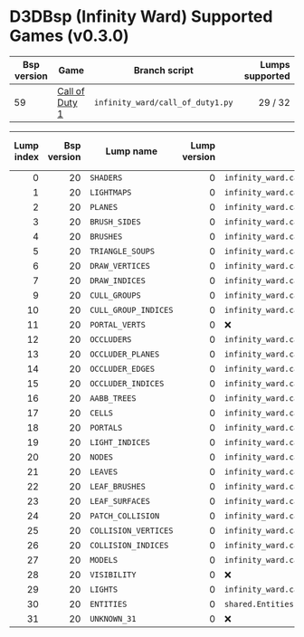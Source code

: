 # D3DBsp (Infinity Ward) Supported Games (v0.3.0)
| Bsp version | Game | Branch script | Lumps supported |
| -- | ------------------------------------------------------------------------------- | -------------------------------- | ------: |
| 59 | [Call of Duty 1](https://wiki.zeroy.com/index.php?title=Call_of_Duty_1:_d3dbsp) | `infinity_ward/call_of_duty1.py` | 29 / 32 |

| Lump index | Bsp version | Lump name | Lump version | LumpClass | % of struct mapped |
| -: | -: | -------------------- | -: | ---------------------------------------------------- | ---: |
|  0 | 20 | `SHADERS`            |  0 | `infinity_ward.call_of_duty1.Shaders`                | 100% |
|  1 | 20 | `LIGHTMAPS`          |  0 | `infinity_ward.call_of_duty1.Lightmap`               | 100% |
|  2 | 20 | `PLANES`             |  0 | `infinity_ward.call_of_duty1.Plane`                  | 100% |
|  3 | 20 | `BRUSH_SIDES`        |  0 | `infinity_ward.call_of_duty1.BrushSide`              | 100% |
|  4 | 20 | `BRUSHES`            |  0 | `infinity_ward.call_of_duty1.Brush`                  | 100% |
|  5 | 20 | `TRIANGLE_SOUPS`     |  0 | `infinity_ward.call_of_duty1.TriangleSoup`           |  10% |
|  6 | 20 | `DRAW_VERTICES`      |  0 | `infinity_ward.call_of_duty1.DrawVertex`             |  10% |
|  7 | 20 | `DRAW_INDICES`       |  0 | `infinity_ward.call_of_duty1.DrawIndex`              | 100% |
|  9 | 20 | `CULL_GROUPS`        |  0 | `infinity_ward.call_of_duty1.CullGroup`              |  10% |
| 10 | 20 | `CULL_GROUP_INDICES` |  0 | `infinity_ward.call_of_duty1.CullGroupIndex`         | 100% |
| 11 | 20 | `PORTAL_VERTS`       |  0 | :x:                                                  |   0% |
| 12 | 20 | `OCCLUDERS`          |  0 | `infinity_ward.call_of_duty1.Occluder`               | 100% |
| 13 | 20 | `OCCLUDER_PLANES`    |  0 | `infinity_ward.call_of_duty1.OccluderPlane`          | 100% |
| 14 | 20 | `OCCLUDER_EDGES`     |  0 | `infinity_ward.call_of_duty1.OccluderEdge`           | 100% |
| 15 | 20 | `OCCLUDER_INDICES`   |  0 | `infinity_ward.call_of_duty1.OccluderIndex`          | 100% |
| 16 | 20 | `AABB_TREES`         |  0 | `infinity_ward.call_of_duty1.AxisAlignedBoundingBox` | 100% |
| 17 | 20 | `CELLS`              |  0 | `infinity_ward.call_of_duty1.Cell`                   |  10% |
| 18 | 20 | `PORTALS`            |  0 | `infinity_ward.call_of_duty1.Portal`                 |  10% |
| 19 | 20 | `LIGHT_INDICES`      |  0 | `infinity_ward.call_of_duty1.LightIndex`             | 100% |
| 20 | 20 | `NODES`              |  0 | `infinity_ward.call_of_duty1.Mode`                   |  10% |
| 21 | 20 | `LEAVES`             |  0 | `infinity_ward.call_of_duty1.Leaf`                   |  10% |
| 22 | 20 | `LEAF_BRUSHES`       |  0 | `infinity_ward.call_of_duty1.LeafBrush`              | 100% |
| 23 | 20 | `LEAF_SURFACES`      |  0 | `infinity_ward.call_of_duty1.LeafSurface`            | 100% |
| 24 | 20 | `PATCH_COLLISION`    |  0 | `infinity_ward.call_of_duty1.PatchCollision`         |  10% |
| 25 | 20 | `COLLISION_VERTICES` |  0 | `infinity_ward.call_of_duty1.CollisionVertex`        | 100% |
| 26 | 20 | `COLLISION_INDICES`  |  0 | `infinity_ward.call_of_duty1.CollisionIndex`         | 100% |
| 27 | 20 | `MODELS`             |  0 | `infinity_ward.call_of_duty1.Model`                  |  90% |
| 28 | 20 | `VISIBILITY`         |  0 | :x:                                                  |   0% |
| 29 | 20 | `LIGHTS`             |  0 | `infinity_ward.call_of_duty1.Light`                  |  10% |
| 30 | 20 | `ENTITIES`           |  0 | `shared.Entities`                                    | 100% |
| 31 | 20 | `UNKNOWN_31`         |  0 | :x:                                                  |   0% |

